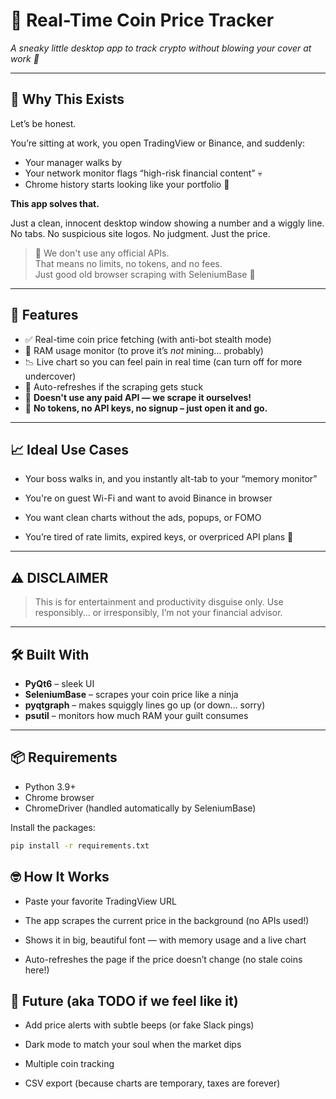 # 💸 Real-Time Coin Price Tracker  
*A sneaky little desktop app to track crypto without blowing your cover at work 👀*

---

## 🎯 Why This Exists

Let’s be honest.

You’re sitting at work, you open TradingView or Binance, and suddenly:
- Your manager walks by
- Your network monitor flags “high-risk financial content” 💀
- Chrome history starts looking like your portfolio 🤡

**This app solves that.**

Just a clean, innocent desktop window showing a number and a wiggly line.  
No tabs. No suspicious site logos. No judgment. Just the price.

> 📢 We don't use any official APIs.  
> That means no limits, no tokens, and no fees.  
> Just good old browser scraping with SeleniumBase 💪


---

## 🧠 Features

- ✅ Real-time coin price fetching (with anti-bot stealth mode)
- 🧠 RAM usage monitor (to prove it’s *not* mining… probably)
- 📉 Live chart so you can feel pain in real time (can turn off for more undercover)
- 🔁 Auto-refreshes if the scraping gets stuck
- 🤫 **Doesn't use any paid API — we scrape it ourselves!**
- 💸 **No tokens, no API keys, no signup – just open it and go.**

---
## 📈 Ideal Use Cases
- Your boss walks in, and you instantly alt-tab to your “memory monitor”

- You're on guest Wi-Fi and want to avoid Binance in browser

- You want clean charts without the ads, popups, or FOMO

- You’re tired of rate limits, expired keys, or overpriced API plans 😤
---

## ⚠️ DISCLAIMER
> This is for entertainment and productivity disguise only.
Use responsibly... or irresponsibly, I’m not your financial advisor.
---

## 🛠️ Built With

- **PyQt6** – sleek UI
- **SeleniumBase** – scrapes your coin price like a ninja
- **pyqtgraph** – makes squiggly lines go up (or down… sorry)
- **psutil** – monitors how much RAM your guilt consumes

---

## 📦 Requirements

- Python 3.9+
- Chrome browser
- ChromeDriver (handled automatically by SeleniumBase)

Install the packages:

```bash
pip install -r requirements.txt
```

## 🤓 How It Works
- Paste your favorite TradingView URL

- The app scrapes the current price in the background (no APIs used!)

- Shows it in big, beautiful font — with memory usage and a live chart

- Auto-refreshes the page if the price doesn’t change (no stale coins here!)

## 🤔 Future (aka TODO if we feel like it)
- Add price alerts with subtle beeps (or fake Slack pings)

- Dark mode to match your soul when the market dips

- Multiple coin tracking

- CSV export (because charts are temporary, taxes are forever)
